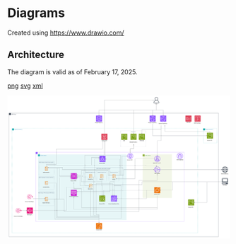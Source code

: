 # Diagrams

Created using https://www.drawio.com/

## Architecture

The diagram is valid as of February 17, 2025.

[png](./architecture_diagram/os_hub_system_architecture_diagram.drawio.png)
[svg](./architecture_diagram/os_hub_system_architecture_diagram.drawio.svg)
[xml](./architecture_diagram/os_hub_system_architecture_diagram.drawio.xml)

![Architecture Diagram](./architecture_diagram/os_hub_system_architecture_diagram.drawio.svg)
